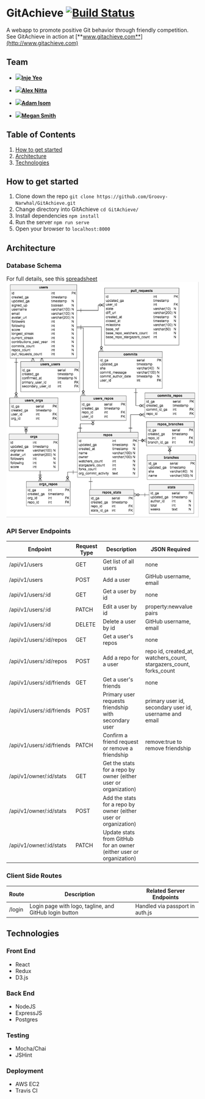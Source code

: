# GitAchieve [![Build Status](https://travis-ci.org/Groovy-Narwhal/GitAchieve.svg?branch=master)](https://travis-ci.org/Groovy-Narwhal/GitAchieve)
A webapp to promote positive Git behavior through friendly competition.
See GitAchieve in action at [**www.gitachieve.com**](http://www.gitachieve.com)

## Team
 - ![](https://avatars.githubusercontent.com/u/4149515?v=3&s=48)[**Inje Yeo**](https://github.com/byeo630)

 - ![](https://avatars.githubusercontent.com/u/15864056?v=3&s=48)[**Alex Nitta**](https://github.com/alexnitta)

 - ![](https://avatars.githubusercontent.com/u/10492144?v=3&s=48)[**Adam Isom**](https://github.com/adamrgisom)

 - ![](https://avatars.githubusercontent.com/u/15220759?v=3&s=48)[**Megan Smith**](https://github.com/msmith9393)

## Table of Contents
1. [How to get started](#how-to-get-started)
1. [Architecture](#architecture)
1. [Technologies](#technologies)

## How to get started
1. Clone down the repo `git clone https://github.com/Groovy-Narwhal/GitAchieve.git`
2. Change directory into GitAchieve `cd GitAchieve/`
3. Install dependencies `npm install`
4. Run the server `npm run serve`
5. Open your browser to `localhost:8000`

## Architecture
### Database Schema
For full details, see this [spreadsheet](https://docs.google.com/spreadsheets/d/1GPTzF5Bm_S3_2266Ib4b60NtqnQYp3_9fj6ODiP5INs/edit?usp=sharing)
![Schema](https://github.com/Groovy-Narwhal/GitAchieve/blob/master/server/db/sql/schema.png)
### API Server Endpoints
|Endpoint|Request Type|Description|JSON Required|
|---|---|---|---|
|/api/v1/users|GET|Get list of all users|none|
|/api/v1/users|POST|Add a user|GitHub username, email|
|/api/v1/users/:id|GET|Get a user by id|none|
|/api/v1/users/:id|PATCH|Edit a user by id|property:newvalue pairs|
|/api/v1/users/:id|DELETE|Delete a user by id|GitHub username, email|
|/api/v1/users/:id/repos|GET|Get a user's repos|none|
|/api/v1/users/:id/repos|POST|Add a repo for a user|repo id, created_at, watchers_count, stargazers_count, forks_count|
|/api/v1/users/:id/friends|GET|Get a user's friends|none|
|/api/v1/users/:id/friends|POST|Primary user requests friendship with secondary user|primary user id, secondary user id, username and email|
|/api/v1/users/:id/friends|PATCH|Confirm a friend request or remove a friendship|remove:true to remove friendship|
|/api/v1/owner/:id/stats|GET|Get the stats for a repo by owner (either user or organization)| |
|/api/v1/owner/:id/stats|POST|Add the stats for a repo by owner (either user or organization)| |
|/api/v1/owner/:id/stats|PATCH|Update stats from GitHub for an owner (either user or organization)| |

### Client Side Routes
|Route|Description|Related Server Endpoints|
|---|---|---|
|/login|Login page with logo, tagline, and GitHub login button|Handled via passport in auth.js|

## Technologies
### Front End
- React
- Redux
- D3.js

### Back End
- NodeJS
- ExpressJS
- Postgres

### Testing
- Mocha/Chai
- JSHint

### Deployment
- AWS EC2
- Travis CI
